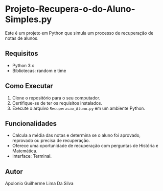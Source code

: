 # Projeto-Recupera-o-do-Aluno-Simples.py

Este é um projeto em Python que simula um processo de recuperação de notas de alunos.

## Requisitos

- Python 3.x
- Bibliotecas: random e time

## Como Executar

1. Clone o repositório para o seu computador.
2. Certifique-se de ter os requisitos instalados.
3. Execute o arquivo `Recuperacao_Aluno.py` em um ambiente Python.

## Funcionalidades

- Calcula a média das notas e determina se o aluno foi aprovado, reprovado ou precisa de recuperação.
- Oferece uma oportunidade de recuperação com perguntas de História e Matemática.
- Interface: Terminal.

## Autor

Apolonio Guilherme Lima Da Silva
